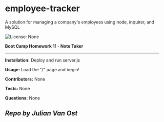 # employee-tracker
A solution for managing a company's employees using node, inquirer, and MySQL

![License: None](https://img.shields.io/badge/License-None-brightgreen)


__Boot Camp Homework 11 - Note Taker__

---

__Installation:__
Deploy and run server.js

__Usage:__
Load the "/" page and begin!

__Contributors:__
None

__Tests:__
None

__Questions:__
None

## _Repo by Julian Van Ost_